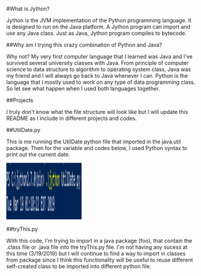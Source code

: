 #What is Jython?

Jython is the JVM implementation of the Python programming language. It is designed to run on the Java platform. A Jython program can import and use any Java class. Just as Java, Jython program compiles to bytecode.

##Why am I trying this crazy combination of Python and Java?

Why not? My very first computer language that I learned was Java and I've survived several university classes with Java. From principle of computer science to data structure to algorithm to operating system class, Java was my friend and I will always go back to Java whenever I can. Python is the language that I mostly used to work on any type of data programming class. So let see what happen when I used both languages together.

##Projects

I truly don't know what the file structure will look like but I will update this README as I include in different projects and codes.

##UtilDate.py

This is me running the UtilDate python file that imported in the java.util package. Then for the variable and codes below, I used Python syntax to print out the current date.

<img src="Date.PNG" alt="Girl in a jacket" style="width:200px;height:150px;">

##tryThis.py

With this code, I'm trying to import in a java package (foo), that contain the .class file or .java file into the tryThis.py file. I'm not having any sucess at this time (3/19/2019) but I will continue to find a way to import in classes from package since I think this functionality will be useful to reuse different self-created class to be imported into different python file. 
